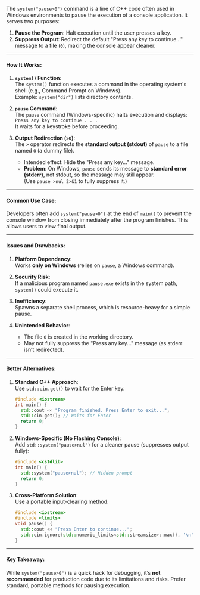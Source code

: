 The `system("pause>0")` command is a line of C++ code often used in Windows environments to pause the execution of a console application. It serves two purposes:
1. **Pause the Program**: Halt execution until the user presses a key.
2. **Suppress Output**: Redirect the default "Press any key to continue..." message to a file (`0`), making the console appear cleaner.

---

#### How It Works:
1. **`system()` Function**:  
   The `system()` function executes a command in the operating system's shell (e.g., Command Prompt on Windows).  
   Example: `system("dir")` lists directory contents.

2. **`pause` Command**:  
   The `pause` command (Windows-specific) halts execution and displays:  
   `Press any key to continue . . .`  
   It waits for a keystroke before proceeding.

3. **Output Redirection (`>0`)**:  
   The `>` operator redirects the **standard output (stdout)** of `pause` to a file named `0` (a dummy file).  
   - Intended effect: Hide the "Press any key..." message.  
   - **Problem**: On Windows, `pause` sends its message to **standard error (stderr)**, not stdout, so the message may still appear.  
     (Use `pause >nul 2>&1` to fully suppress it.)

---

#### Common Use Case:
Developers often add `system("pause>0")` at the end of `main()` to prevent the console window from closing immediately after the program finishes. This allows users to view final output.

---

#### Issues and Drawbacks:
1. **Platform Dependency**:  
   Works **only on Windows** (relies on `pause`, a Windows command).

2. **Security Risk**:  
   If a malicious program named `pause.exe` exists in the system path, `system()` could execute it.

3. **Inefficiency**:  
   Spawns a separate shell process, which is resource-heavy for a simple pause.

4. **Unintended Behavior**:  
   - The file `0` is created in the working directory.  
   - May not fully suppress the "Press any key..." message (as stderr isn’t redirected).

---

#### Better Alternatives:
1. **Standard C++ Approach**:  
   Use `std::cin.get()` to wait for the Enter key.  
   ```cpp
   #include <iostream>
   int main() {
     std::cout << "Program finished. Press Enter to exit...";
     std::cin.get(); // Waits for Enter
     return 0;
   }
   ```

2. **Windows-Specific (No Flashing Console)**:  
   Add `std::system("pause>nul")` for a cleaner pause (suppresses output fully):  
   ```cpp
   #include <cstdlib>
   int main() {
     std::system("pause>nul"); // Hidden prompt
     return 0;
   }
   ```

3. **Cross-Platform Solution**:  
   Use a portable input-clearing method:  
   ```cpp
   #include <iostream>
   #include <limits>
   void pause() {
     std::cout << "Press Enter to continue...";
     std::cin.ignore(std::numeric_limits<std::streamsize>::max(), '\n');
   }
   ```

---

#### Key Takeaway:
While `system("pause>0")` is a quick hack for debugging, it’s **not recommended** for production code due to its limitations and risks. Prefer standard, portable methods for pausing execution.